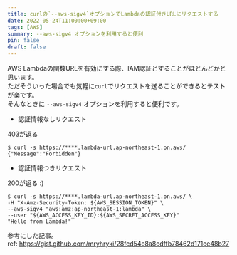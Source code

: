 ```yaml
---
title: curlの`--aws-sigv4`オプションでLambdaの認証付きURLにリクエストする
date: 2022-05-24T11:00:00+09:00
tags: [AWS]
summary: --aws-sigv4 オプションを利用すると便利
pin: false
draft: false
---
```


AWS Lambdaの関数URLを有効にする際、IAM認証とすることがほとんどかと思います。  
ただそういった場合でも気軽に`curl`でリクエストを送ることができるとテストが楽です。  
そんなときに `--aws-sigv4` オプションを利用すると便利です。

- 認証情報なしリクエスト

403が返る

```
$ curl -s https://****.lambda-url.ap-northeast-1.on.aws/
{"Message":"Forbidden"}
```

- 認証情報つきリクエスト

200が返る :)

```
$ curl -s https://****.lambda-url.ap-northeast-1.on.aws/ \
-H "X-Amz-Security-Token: ${AWS_SESSION_TOKEN}" \
--aws-sigv4 "aws:amz:ap-northeast-1:lambda" \
--user "${AWS_ACCESS_KEY_ID}:${AWS_SECRET_ACCESS_KEY}"
"Hello from Lambda!"
```

参考にした記事。  
ref: https://gist.github.com/mryhryki/28fcd54e8a8cdffb78462d171ce48b27